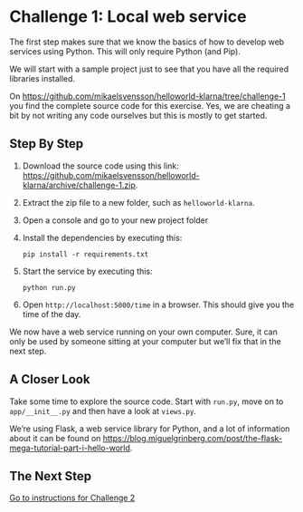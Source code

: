 # Challenge 1: Local web service

The first step makes sure that we know the basics of how to develop web services using Python. 
This will only require Python (and Pip).

We will start with a sample project just to see that you have all the required libraries installed.

On https://github.com/mikaelsvensson/helloworld-klarna/tree/challenge-1 you find the complete source 
code for this exercise. Yes, we are cheating a bit by not writing any code ourselves but this is mostly 
to get started. 

## Step By Step

1.  Download the source code using this link: https://github.com/mikaelsvensson/helloworld-klarna/archive/challenge-1.zip.
1.  Extract the zip file to a new folder, such as ```helloworld-klarna```.
1.  Open a console and go to your new project folder
1.  Install the dependencies by executing this:
    
        pip install -r requirements.txt

1.  Start the service by executing this:
    
        python run.py

1.  Open ```http://localhost:5000/time``` in a browser. This should give you the time of the day.

We now have a web service running on your own computer. Sure, it can only be used by someone sitting at 
your computer but we’ll fix that in the next step.

## A Closer Look

Take some time to explore the source code. Start with ```run.py```, move on to ```app/__init__.py``` and then have a 
look at ```views.py```.
 
We’re using Flask, a web service library for Python, and a lot of information about it can be found on 
https://blog.miguelgrinberg.com/post/the-flask-mega-tutorial-part-i-hello-world.

## The Next Step

[Go to instructions for Challenge 2](./challenge-heroku.md)
